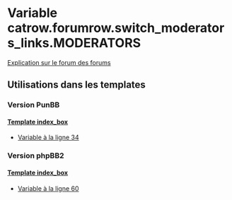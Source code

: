 # Variable catrow.forumrow.switch_moderators_links.MODERATORS
[Explication sur le forum des forums](http://forum.forumactif.com/t294113-listing-des-variables#catrow.forumrow.switch_moderators_links.MODERATORS)

## Utilisations dans les templates

### Version PunBB

#### [Template index_box](punbb/index_box.md)
* [Variable à la ligne 34](../punbb/index_box.tpl#L34)

### Version phpBB2

#### [Template index_box](subsilver/index_box.md)
* [Variable à la ligne 60](../subsilver/index_box.tpl#L60)